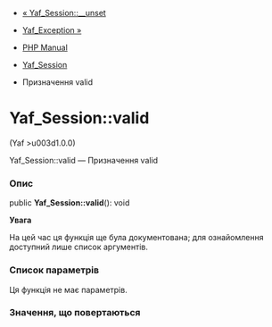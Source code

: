 - [« Yaf_Session::\_\_unset](yaf-session.unset.md)
- [Yaf_Exception »](class.yaf-exception.md)

- [PHP Manual](index.md)
- [Yaf_Session](class.yaf-session.md)
- Призначення valid

# Yaf_Session::valid

(Yaf \>u003d1.0.0)

Yaf_Session::valid — Призначення valid

### Опис

public **Yaf_Session::valid**(): void

**Увага**

На цей час ця функція ще була документована; для
ознайомлення доступний лише список аргументів.

### Список параметрів

Ця функція не має параметрів.

### Значення, що повертаються
